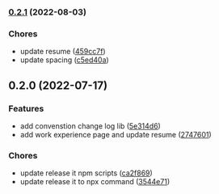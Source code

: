 

### [0.2.1](https://github.com/adit-prawira/adityaprawira.herokuapp.com/compare/0.2.0...0.2.1) (2022-08-03)


### Chores

* update resume ([459cc7f](https://github.com/adit-prawira/adityaprawira.herokuapp.com/commit/459cc7f698812c91f302cdae5de77789524e94ff))
* update spacing ([c5ed40a](https://github.com/adit-prawira/adityaprawira.herokuapp.com/commit/c5ed40a01798d6c13c522c1eac3e9cd29663c90a))

## 0.2.0 (2022-07-17)


### Features

* add convenstion change log lib ([5e314d6](https://github.com/adit-prawira/adityaprawira.herokuapp.com/commit/5e314d633537e1737417494d4b0719a9b59ab3b5))
* add work experience page and update resume ([2747601](https://github.com/adit-prawira/adityaprawira.herokuapp.com/commit/2747601cd4e98e5a9f93e411ccea39023fcf925b))


### Chores

* update release it npm scripts ([ca2f869](https://github.com/adit-prawira/adityaprawira.herokuapp.com/commit/ca2f869bf5d7286463ef45a4cf2b9202cc08fe5b))
* update release it to npx command ([3544e71](https://github.com/adit-prawira/adityaprawira.herokuapp.com/commit/3544e71a88dce3fb151419efc4126f7a0d90ac29))